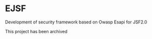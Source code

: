EJSF
====

Development of security framework based on Owasp Esapi for JSF2.0

This project has been archived
